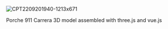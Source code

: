 ![CPT2209201940-1213x671](https://user-images.githubusercontent.com/47016656/191383474-31ce5754-1cce-4020-b05a-2f73bdc0577f.gif)

Porche 911 Carrera 3D model assembled with three.js and vue.js
